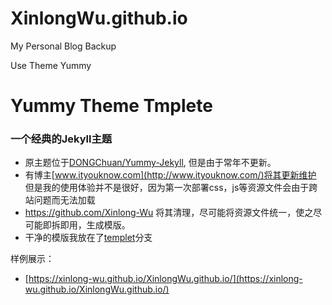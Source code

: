 # XinlongWu.github.io

My Personal Blog Backup

Use Theme Yummy


# Yummy Theme Tmplete

### 一个经典的Jekyll主题

- 原主题位于[DONGChuan/Yummy-Jekyll](https://github.com/DONGChuan/Yummy-Jekyll), 但是由于常年不更新。
- 有博主[www.ityouknow.com](http://www.ityouknow.com/)将其更新维护
 但是我的使用体验并不是很好，因为第一次部署css，js等资源文件会由于跨站问题而无法加载
- https://github.com/Xinlong-Wu 将其清理，尽可能将资源文件统一，使之尽可能即拆即用，生成模版。
- 干净的模版我放在了[templet](https://github.com/Xinlong-Wu/XinlongWu.github.io/tree/templete)分支

样例展示：
- [https://xinlong-wu.github.io/XinlongWu.github.io/](https://xinlong-wu.github.io/XinlongWu.github.io/)
